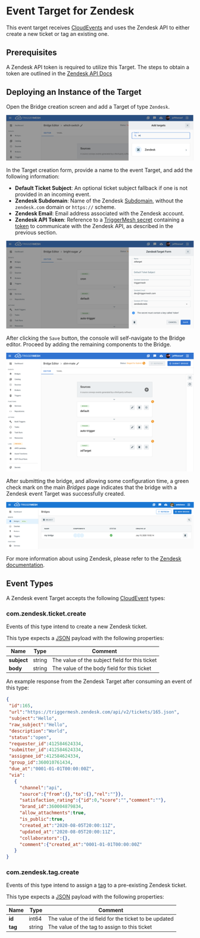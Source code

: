 # Event Target for Zendesk

This event target receives [CloudEvents][ce] and uses the Zendesk API to either create a new ticket or tag an existing one.

## Prerequisites

A Zendesk API token is required to utilize this Target. The steps to obtain a token are outlined in the [Zendesk API Docs](https://support.zendesk.com/hc/en-us/articles/226022787-Generating-a-new-API-token-)

## Deploying an Instance of the Target

Open the Bridge creation screen and add a Target of type `Zendesk`.

![Adding a Zendesk Target](../images/zendesk-target/create-bridge-1.png)

In the Target creation form, provide a name to the event Target, and add the following information:

* **Default Ticket Subject**: An optional ticket subject fallback if one is not provided in an incoming event.
* **Zendesk Subdomain**: Name of the Zendesk [Subdomain][zd-subdom], without the `zendesk.com` domain or `https://` scheme.
* **Zendesk Email**: Email address associated with the Zendesk account.
* **Zendesk API Token**: Reference to a [TriggerMesh secret](../guides/secrets.md) containing a [token][zd-token] to communicate with the Zendesk API, as described in the previous section.

![Zendesk Target form](../images/zendesk-target/create-bridge-2.png)

After clicking the `Save` button, the console will self-navigate to the Bridge editor. Proceed by adding the remaining components to the Bridge.

![Bridge overview](../images/zendesk-target/create-bridge-3.png)

After submitting the bridge, and allowing some configuration time, a green check mark on the main _Bridges_ page indicates that the bridge with a Zendesk event Target was successfully created.

![Bridge status](../images/bridge-status-green.png)

For more information about using Zendesk, please refer to the [Zendesk documentation][docs].

## Event Types

A Zendesk event Target accepts the following [CloudEvent][ce] types:

### com.zendesk.ticket.create

Events of this type intend to create a new Zendesk ticket.

This type expects a [JSON][ce-jsonformat] payload with the following properties:

| Name  |  Type |  Comment |
|---|---|---|
| **subject**| string  |  The value of the subject field for this ticket |
|  **body** |  string | The value of the body field for this ticket  |

An example response from the Zendesk Target after consuming an event of this type:

```json
{
 "id":165,
 "url":"https://triggermesh.zendesk.com/api/v2/tickets/165.json",
 "subject":"Hello",
 "raw_subject":"Hello",
 "description":"World",
 "status":"open",
 "requester_id":412584624334,
 "submitter_id":412584624334,
 "assignee_id":412584624334,
 "group_id":360010761434,
 "due_at":"0001-01-01T00:00:00Z",
 "via":
   {
     "channel":"api",
     "source":{"from":{},"to":{},"rel":""}},
     "satisfaction_rating":{"id":0,"score":"","comment":""},
     "brand_id":360004879834,
     "allow_attachments":true,
     "is_public":true,
     "created_at":"2020-08-05T20:00:11Z",
     "updated_at":"2020-08-05T20:00:11Z",
     "collaborators":{},
     "comment":{"created_at":"0001-01-01T00:00:00Z"
   }
}
```

### com.zendesk.tag.create

Events of this type intend to assign a [tag][zd-tag] to a pre-existing Zendesk ticket.

This type expects a [JSON][ce-jsonformat] payload with the following properties:

| Name  |  Type |  Comment |
|---|---|---|
| **id** | int64 | The value of the id field for the ticket to be updated |
| **tag** | string | The value of the tag to assign to this ticket |

[ce]: https://cloudevents.io/
[ce-jsonformat]: https://github.com/cloudevents/spec/blob/v1.0/json-format.md

[docs]: https://developer.zendesk.com/rest_api

[zd-token]: https://support.zendesk.com/hc/en-us/articles/226022787-Generating-a-new-API-token-
[zd-subdom]: https://support.zendesk.com/hc/en-us/articles/221682747-Where-can-I-find-my-Zendesk-subdomain-
[zd-tag]:https://support.zendesk.com/hc/en-us/articles/203662096-About-tags
